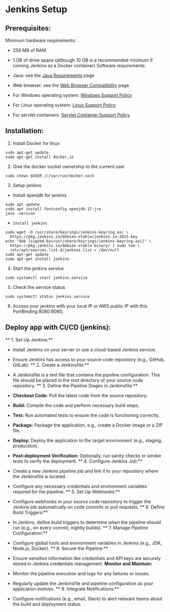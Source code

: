 # Jenkins Setup
## Prerequisites:
Minimum hardware requirements:

- 256 MB of RAM
- 1 GB of drive space (although 10 GB is a recommended minimum if running Jenkins as a Docker container)
Software requirements:

- Java: see the [﻿Java Requirements](https://www.jenkins.io/doc/book/platform-information/support-policy-java/)  page
- Web browser: see the [﻿Web Browser Compatibility](https://www.jenkins.io/doc/administration/requirements/web-browsers/)  page
- For Windows operating system: [﻿Windows Support Policy](https://www.jenkins.io/doc/administration/requirements/windows/) 
- For Linux operating system: [﻿Linux Support Policy](https://www.jenkins.io/doc/book/platform-information/support-policy-linux/) 
- For servlet containers: [﻿Servlet Container Support Policy](https://www.jenkins.io/doc/book/platform-information/support-policy-servlet-containers/) 
## Installation:
 1. Install Docker for linux

```
﻿sudo apt-get update
sudo apt-get install docker.io
```
 2. Give the docker socket ownership to the current user

```
sudo chown $USER ///var/run/docker.sock
```
 3. Setup jenkins

-    Install openjdk for jenkins
```
sudo apt update
sudo apt install fontconfig openjdk-17-jre
java -version    
```
-     Install jenkins
```
sudo wget -O /usr/share/keyrings/jenkins-keyring.asc \
  https://pkg.jenkins.io/debian-stable/jenkins.io-2023.key
echo "deb [signed-by=/usr/share/keyrings/jenkins-keyring.asc]" \
  https://pkg.jenkins.io/debian-stable binary/ | sudo tee \
  /etc/apt/sources.list.d/jenkins.list > /dev/null
sudo apt-get update
sudo apt-get install jenkins
```
 4. Start the jenkins service

```
sudo systemctl start jenkins.service 
```
 5. Check the service status

```
sudo systemctl status jenkins.service
```
  6. Access your jenkins with your local IP or AWS public IP with this PortBinding 8080:8080.



## Deploy app with CI/CD (jenkins):


** 1. Set Up Jenkins:**

- Install Jenkins on your server or use a cloud-based Jenkins service.
- Ensure Jenkins has access to your source code repository (e.g., GitHub, GitLab).
** 2. Create a Jenkinsfile:**

- A Jenkinsfile is a text file that contains the pipeline configuration. This file should be placed in the root directory of your source code repository.
** 3. Define the Pipeline Stages in Jenkinsfile:**

- **Checkout Code:** Pull the latest code from the source repository.
- **Build:** Compile the code and perform necessary build steps.
- **Test:** Run automated tests to ensure the code is functioning correctly.
- **Package:** Package the application, e.g., create a Docker image or a ZIP file.
- **Deploy:** Deploy the application to the target environment (e.g., staging, production).
- **Post-deployment Verification:** Optionally, run sanity checks or smoke tests to verify the deployment.
** 4. Configure Jenkins Job:**

- Create a new Jenkins pipeline job and link it to your repository where the Jenkinsfile is located.
- Configure any necessary credentials and environment variables required for the pipeline.
** 5. Set Up Webhooks:**

- Configure webhooks in your source code repository to trigger the Jenkins job automatically on code commits or pull requests.
** 6. Define Build Triggers:**

- In Jenkins, define build triggers to determine when the pipeline should run (e.g., on every commit, nightly builds).
** 7. Manage Pipeline Configuration:**

- Configure global tools and environment variables in Jenkins (e.g., JDK, Node.js, Docker).
** 8. Secure the Pipeline:**

- Ensure sensitive information like credentials and API keys are securely stored in Jenkins credentials management.
**Monitor and Maintain:**

- Monitor the pipeline execution and logs for any failures or issues.
- Regularly update the Jenkinsfile and pipeline configuration as your application evolves.
** 9. Integrate Notifications:**

- Configure notifications (e.g., email, Slack) to alert relevant teams about the build and deployment status.


